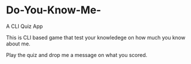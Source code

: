 # Do-You-Know-Me-
A CLI Quiz App

This is CLI based game that test your knowledege on how much you know about me.

Play the quiz and drop me a message on what you scored.
